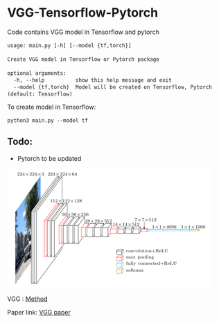 # VGG-Tensorflow-Pytorch
Code contains VGG model in Tensorflow and pytorch

```
usage: main.py [-h] [--model {tf,torch}]

Create VGG model in Tensorflow or Pytorch package

optional arguments:
  -h, --help          show this help message and exit
  --model {tf,torch}  Model will be created on Tensorflow, Pytorch (default: Tensorflow)
```

To create model in Tensorflow:

```
python3 main.py --model tf
```

## Todo:
 - Pytorch to be updated
<!-- To create model in Pytorch:

```
python3 main.py --model torch
```
 -->
![alt text](Pictures/VGG.png)

VGG : [Method](https://paperswithcode.com/method/vgg)

Paper link: [VGG paper](https://arxiv.org/pdf/1409.1556v6.pdf)